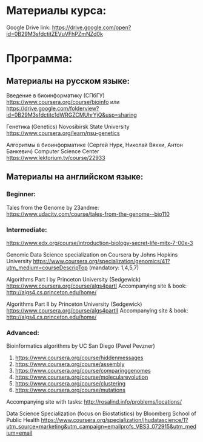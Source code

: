 # Материалы курса:

Google Drive link:  https://drive.google.com/open?id=0B29M3sfdctitZEVuVFhPZmNZd0k

# Программа:


## Материалы на русском языке:

Введение в биоинформатику (СПбГУ)
https://www.coursera.org/course/bioinfo  или https://drive.google.com/folderview?id=0B29M3sfdctitc1dWRGZCMUhrYjQ&usp=sharing

Генетика (Genetics)
Novosibirsk State University
https://www.coursera.org/learn/nsu-genetics

Алгоритмы в биоинформатике (Сергей Нурк, Николай Вяххи, Антон Банкевич)
Computer Science Center
https://www.lektorium.tv/course/22933


## Материалы на английском языке:

### Beginner:


Tales from the Genome by 23andme:
https://www.udacity.com/course/tales-from-the-genome--bio110



### Intermediate:

https://www.edx.org/course/introduction-biology-secret-life-mitx-7-00x-3


Genomic Data Science specialization on Coursera by Johns Hopkins University
https://www.coursera.org/specialization/genomics/41?utm_medium=courseDescripTop
(mandatory: 1,4,5,7)

Algorithms Part I  by Princeton University (Sedgewick)
https://www.coursera.org/course/algs4partI
Accompanying site & book:
http://algs4.cs.princeton.edu/home/

Algorithms Part II by Princeton University (Sedgewick)
https://www.coursera.org/course/algs4partII
Accompanying site & book:
http://algs4.cs.princeton.edu/home/


### Advanced:


Bioinformatics algorithms by UC San Diego (Pavel Pevzner)
1. https://www.coursera.org/course/hiddenmessages
2. https://www.coursera.org/course/assembly
3. https://www.coursera.org/course/comparinggenomes
4. https://www.coursera.org/course/molecularevolution
5. https://www.coursera.org/course/clustering
6. https://www.coursera.org/course/mutations

Accompanying site with tasks:
http://rosalind.info/problems/locations/


Data Science Specialization (focus on Biostatistics) by Bloomberg School of Public Health
https://www.coursera.org/specialization/jhudatascience/1?utm_source=marketing&utm_campaign=emailprofs_VBS3_072915&utm_medium=email
